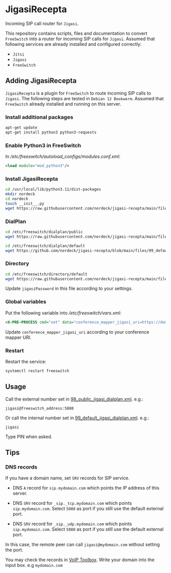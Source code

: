 # JigasiRecepta

Incoming SIP call router for `Jigasi`.

This repository contains scripts, files and documentation to convert
`FreeSwitch` into a router for incoming SIP calls for `Jigasi`. Assumed that
following services are already installed and configured correctly:

- `Jitsi`
- `Jigasi`
- `FreeSwitch`

## Adding JigasiRecepta

`JigasiRecepta` is a plugin for `FreeSwitch` to route incoming SIP calls to
`Jigasi`. The following steps are tested in `Debian 12 Bookworm`. Assumed
that `FreeSwitch` already installed and running on this server.

### Install additional packages

```bash
apt-get update
apt-get install python3 python3-requests
```

### Enable Python3 in FreeSwitch

In _/etc/freeswitch/autoload_configs/modules.conf.xml_:

```xml
<load module="mod_python3"/>
```

### Install JigasiRecepta

```bash
cd /usr/local/lib/python3.11/dist-packages
mkdir nordeck
cd nordeck
touch __init__.py
wget https://raw.githubusercontent.com/nordeck/jigasi-recepta/main/files/jigasi.py
```

### DialPlan

```bash
cd /etc/freeswitch/dialplan/public
wget https://raw.githubusercontent.com/nordeck/jigasi-recepta/main/files/98_public_jigasi_dialplan.xml

cd /etc/freeswitch/dialplan/default
wget https://github.com/nordeck/jigasi-recepta/blob/main/files/99_default_jigasi_dialplan.xml
```

### Directory

```bash
cd /etc/freeswitch/directory/default
wget https://raw.githubusercontent.com/nordeck/jigasi-recepta/main/files/jigasi.xml
```

Update `jigasiPassword` in this file according to your settings.

### Global variables

Put the following variable into _/etc/freeswitch/vars.xml_:

```xml
<X-PRE-PROCESS cmd="set" data="conference_mapper_jigasi_uri=https://domain/path?pin={pin}"/>
```

Update `conference_mapper_jigasi_uri` according to your conference mapper URI.

### Restart

Restart the service:

```bash
systemctl restart freeswitch
```

## Usage

Call the external number set in
[98_public_jigasi_dialplan.xml](files/98_public_jigasi_dialplan.xml).
e.g.:

```
jigasi@freeswitch_address:5080
```

Or call the internal number set in
[99_default_jigasi_dialplan.xml](files/99_default_jigasi_dialplan.xml).
e.g.:

```
jigasi
```

Type PIN when asked.

## Tips

### DNS records

If you have a domain name, set `SRV` records for SIP service.

- DNS `A` record for `sip.mydomain.com` which points the IP address of this
  server.

- DNS `SRV` record for `_sip._tcp.mydomain.com` which points `sip.mydomain.com`.
  Select `5080` as port if you still use the default external port.

- DNS `SRV` record for `_sip._udp.mydomain.com` which points `sip.mydomain.com`.
  Select `5080` as port if you still use the default external port.

In this case, the remote peer can call `jigasi@mydomain.com` without setting the
port.

You may check the records in [VoIP Toolbox](https://voiptoolbox.net). Write your
domain into the input box. e.g `mydomain.com`
